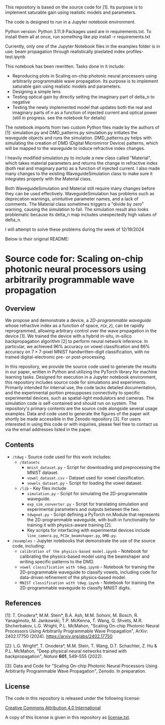 This repository is based on the source code for [1]. Its purpose is to implement saturable gain using realistic models and parameters.

The code is designed to run in a Jupyter notebook environment.

Python version: Python 3.11.9
Packages used are in requirements.txt. To install them all at once, run something like
pip install -r requirements.txt

Currently, only one of the Jupyter Notebook files in the examples folder is in use: beam propagation through realistically pixelated index profiles-test.ipynb

This notebook has been rewritten. Tasks done in it include: 

- Reproducing plots in Scaling on-chip photonic neural processors using arbitrarily programmable wave propagation. Its purpose is to implement saturable gain using realistic models and parameters.
- Designing a simple lens
- Testing optical gain by directly setting the imaginary part of delta_n to negative
- Testing the newly implemented model that updates both the real and imaginary parts of n as a function of injected current and optical power (still in progress. see the notebook for details)

The notebook imports from two custom Python files made by the authors of [1]: simulation.py and DMD_patterns.py
simulation.py initiates the waveguide objects and runs the simulation. DMD_patterns.py helps with simulating the creation of DMD (Digital Micromirror Device) patterns, which will be mapped to the waveguide to induce refractive index changes.

I heavily modified simulation.py to include a new class called "Material", which takes material parameters and returns the change in refractive index (both real and imaginary parts) as a function of injected current. I also made many changes to the existing WaveguideSimulation class to make sure it integrates properly with the Material class.

Both WaveguideSimulation and Material still require many changes before they can be used effectively. WaveguideSimulation has problems such as deprecation warnings, unintuitive parameter names, and a lack of comments. The Material class sometimes triggers a "divide by zero" warning, causing the simulation to fail. The simulation result also looks problematic because its delta_n map includes unexpectedly high values of delta_n.

I will attempt to solve these problems during the week of 12/19/2024






Below is their original README:


# Source code for: Scaling on-chip photonic neural processors using arbitrarily programmable wave propagation

## Overview
We propose and demonstrate a device, a *2D-programmable waveguide* whose refractive index as a function of space, $n(x,z)$, can be rapidly reprogrammed, allowing arbitrary control over the wave propagation in the device [1]. We trained the device with a hybrid in-situ, in-silico backpropagation algorithm [2] to perform neural network inference. In particular, we achieved 96\% accuracy on vowel classification and 86\% accuracy on $7 \times 7$-pixel MNIST handwritten-digit classification, with no trained digital-electronic pre- or post-processing.

In this repository, we provide the source code used to generate the results in our paper, written in Python and utilizing the PyTorch library for machine learning tasks. Designed for execution in a Jupyter notebook environment, this repository includes source code for simulations and experiments. Primarily intended for internal use, the code lacks detailed documentation, and the experimental portion presupposes connectivity to specific experimental devices, such as spatial-light modulators and cameras. The simulation code is self-contained and should run on system. The repository's primary contents are the source code alongside several usage examples. Data and code used to generate the figures of the paper will shortly be made accessible in the Zenodo repository [3]. For users interested in using this code or with inquiries, please feel free to contact us via the email addresses listed in the paper.

## Contents
- `/tdwg` - Source code used for this work includes:
    - `/datasets`
        - `mnist_dataset.py` - Script for downloading and preprocessing the MNIST dataset.
        - `vowel_dataset.csv` - Dataset used for vowel classification.
        - `vowels_dataset.py` - Script for loading the vowel dataset.
    - `/lib` - Key files include
        - `simulation.py` - Script for simulating the 2D-programmable waveguide.
        - `exp_sim_converter.py` - Script for translating simulation and experimental parameters and outputs between the two.
        - `tdwgnet.py` - Script defining a PyTorch nn.Module that represents the 2D-programmable waveguide, with built-in functionality for training it with physics-aware training [2].
        - Key scripts for interfacing with experimental devices include `line_camera.py`, `PCIe_beamshaper.py`, `DMD.py`.
- `/examples` - Jupyter notebooks that demonstrate the use of the source code, including:
    - `calibration of the physics-based model.ipynb` - Notebook for calibrating the physics-based model using the beamshaper and writing specific patterns to the DMD.
    - `vowel classification with tdwg.ipynb` - Notebook for training the 2D-programmable waveguide to classify vowels, including code for data-driven refinement of the physics-based model.
    - `MNIST classification with tdwg.ipynb` - Notebook for training the 2D-programmable waveguide to classify MNIST digits.


## References
[1]: T. Onodera*, M.M. Stein*, B.A. Ash, M.M. Sohoni, M. Bosch, R. Yanagimoto, M. Jankowski, T.P. McKenna, T. Wang, G. Shvets, M.R. Shcherbakov, L.G. Wright, P.L. McMahon, "Scaling On-chip Photonic Neural Processors Using Arbitrarily Programmable Wave Propagation", ArXiv: 2402.17750 (2024). https://arxiv.org/abs/2402.17750

[2]: L.G. Wright*, T. Onodera*, M.M. Stein, T. Wang, D.T. Schachter, Z. Hu & P.L. McMahon, "Deep physical neural networks trained with backpropagation", _Nature_ **601**, 549–555 (2022).

[3]: Data and Code for "Scaling On-chip Photonic Neural Processors Using Arbitrarily Programmable Wave Propagation", Zenodo. In preparation.

## License

The code in this repository is released under the following license:

[Creative Commons Attribution 4.0 International](https://creativecommons.org/licenses/by/4.0/)

A copy of this license is given in this repository as [license.txt](https://github.com/mcmahon-lab/2D-programmable-waveguide/blob/master/license.txt).